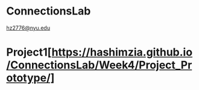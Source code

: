 # ConnectionsLab
hz2776@nyu.edu

# Project1[https://hashimzia.github.io/ConnectionsLab/Week4/Project_Prototype/]
